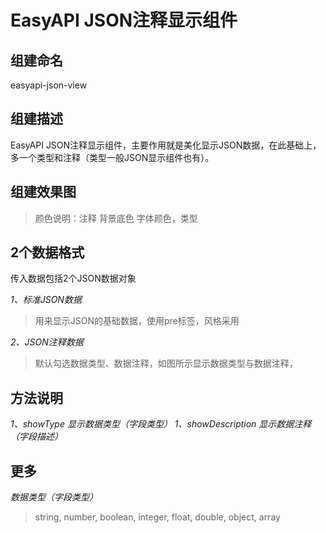 # EasyAPI JSON注释显示组件

## 组建命名

easyapi-json-view

## 组建描述

EasyAPI JSON注释显示组件，主要作用就是美化显示JSON数据，在此基础上，多一个类型和注释（类型一般JSON显示组件也有）。

## 组建效果图

> 颜色说明：注释 背景底色 字体颜色，类型

## 2个数据格式

传入数据包括2个JSON数据对象

*1、标准JSON数据*
> 用来显示JSON的基础数据，使用pre标签，风格采用

*2、JSON注释数据*
> 默认勾选数据类型、数据注释，如图所示显示数据类型与数据注释，

## 方法说明

*1、showType 显示数据类型（字段类型）*
*1、showDescription 显示数据注释（字段描述）*

## 更多

*数据类型（字段类型）*
> string, number, boolean, integer, float, double, object, array
